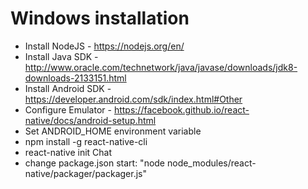 # Windows installation

  - Install NodeJS - https://nodejs.org/en/
  - Install Java SDK - http://www.oracle.com/technetwork/java/javase/downloads/jdk8-downloads-2133151.html
  - Install Android SDK - https://developer.android.com/sdk/index.html#Other
  - Configure Emulator - https://facebook.github.io/react-native/docs/android-setup.html
  - Set ANDROID_HOME environment variable
  - npm install -g react-native-cli
  - react-native init Chat
  - change package.json start: "node node_modules/react-native/packager/packager.js"